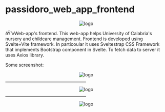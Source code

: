 # passidoro_web_app_frontend


<p align="center">
  <img src="https://i.ibb.co/NjK5FTK/fourth-logo.png" alt="logo"/>
</p>
 ðŸ’»Web-app's frontend. This web-app helps University of Calabria's nursery and childcare management.
	Frontend is developed using Svelte+Vite framework. 
	In particoular it uses Sveltestrap CSS Framework that implements Bootstrap component in Svelte.
	To fetch data to server it uses Axios library.
 
 Some screenshot:
 <p align="center">
  <img src="https://i.ibb.co/X21cwZd/bambini-post.png" alt="logo"/>
</p>
 <p align="center">
<hr style="width:50%;text-align:left;margin-left:0">
</p>
 <p align="center">
  <img src="https://i.ibb.co/HTr7vwS/bambini-get.png" alt="logo"/>
</p>
 <p align="center">
<hr style="width:50%;text-align:left;margin-left:0">
</p>
 <p align="center">
  <img src="https://i.ibb.co/WK3qkqm/inviareport-post.png" alt="logo"/>
</p>